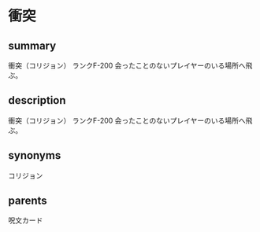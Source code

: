 # 衝突

## summary
衝突（コリジョン）
ランクF-200
会ったことのないプレイヤーのいる場所へ飛ぶ。
## description
衝突（コリジョン）
ランクF-200
会ったことのないプレイヤーのいる場所へ飛ぶ。
## synonyms
コリジョン
## parents
呪文カード
